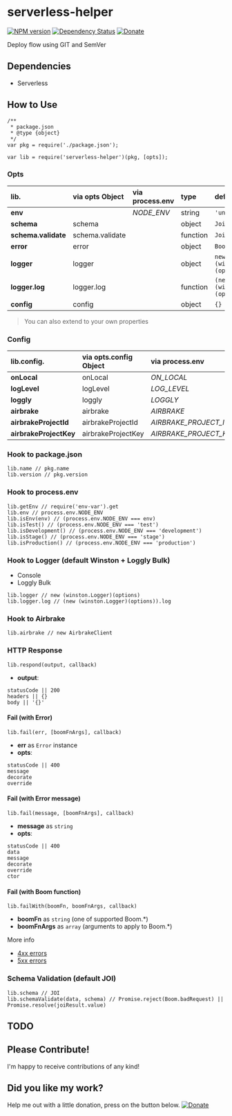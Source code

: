 # serverless-helper

[![NPM version][npm-image]][npm-url]
[![Dependency Status][daviddm-image]][daviddm-url]
[![Donate][donate-image]][donate-url]

Deploy flow using GIT and SemVer

## Dependencies

- Serverless

## How to Use

```
/**
 * package.json
 * @type {object}
 */
var pkg = require('./package.json');

var lib = require('serverless-helper')(pkg, [opts]);
```

### Opts

| lib. | via opts Object | via process.env | type | default |
|:--- |:--- |:--- |:--- |:--- |
| **env**  | | *NODE_ENV* | string | `'unknown'` |
| **schema**  | schema | | object | `Joi` |
| **schema.validate**  | schema.validate | | function | `Joi.validate` |
| **error**  | error | | object | `Boom` |
| **logger**  | logger | | object | `new (winston.Logger)(options)` |
| **logger.log**  | logger.log | | function | `(new (winston.Logger)(options)).log` |
| **config**  | config | | object | `{}` |

> You can also extend to your own properties

### Config

| lib.config. | via opts.config Object | via process.env | type | default |
|:--- |:--- |:--- |:--- |:--- |
| **onLocal** | onLocal | *ON_LOCAL* | boolean | `false` |
| **logLevel** | logLevel | *LOG_LEVEL* | string | `'verbose'` |
| **loggly** | loggly | *LOGGLY* | boolean | `false` |
| **airbrake** | airbrake | *AIRBRAKE* | boolean | `false` |
| **airbrakeProjectId** | airbrakeProjectId | *AIRBRAKE_PROJECT_ID* | string | `''` |
| **airbrakeProjectKey** | airbrakeProjectKey | *AIRBRAKE_PROJECT_KEY* | string | `''` |

### Hook to package.json

```
lib.name // pkg.name
lib.version // pkg.version
```

### Hook to process.env
```
lib.getEnv // require('env-var').get
lib.env // process.env.NODE_ENV
lib.isEnv(env) // (process.env.NODE_ENV === env)
lib.isTest() // (process.env.NODE_ENV === 'test')
lib.isDevelopment() // (process.env.NODE_ENV === 'development')
lib.isStage() // (process.env.NODE_ENV === 'stage')
lib.isProduction() // (process.env.NODE_ENV === 'production')
```

### Hook to Logger (default Winston + Loggly Bulk)

- Console
- Loggly Bulk

```
lib.logger // new (winston.Logger)(options)
lib.logger.log // (new (winston.Logger)(options)).log
```
### Hook to Airbrake

```
lib.airbrake // new AirbrakeClient
```

### HTTP Response

```
lib.respond(output, callback)
```

- **output**:
```
statusCode || 200
headers || {}
body || '{}'
```

#### Fail (with Error)

```
lib.fail(err, [boomFnArgs], callback)
```

- **err** as `Error` instance
- **opts**:
```
statusCode || 400
message
decorate
override
```

#### Fail (with Error message)

```
lib.fail(message, [boomFnArgs], callback)
```

- **message** as `string`
- **opts**:
```
statusCode || 400
data
message
decorate
override
ctor
```

#### Fail (with Boom function)

```
lib.failWith(boomFn, boomFnArgs, callback)
```

- **boomFn** as `string` (one of supported Boom.\*)
- **boomFnArgs** as `array` (arguments to apply to Boom.\*)

More info
- [4xx errors](https://www.npmjs.com/package/boom#http-4xx-errors)
- [5xx errors](https://www.npmjs.com/package/boom#http-5xx-errors)

### Schema Validation (default JOI)

```
lib.schema // JOI
lib.schemaValidate(data, schema) // Promise.reject(Boom.badRequest) || Promise.resolve(joiResult.value)
```

## TODO

## Please Contribute!

I'm happy to receive contributions of any kind!

## Did you like my work?
Help me out with a little donation, press on the button below.
[![Donate][donate-image]][donate-url]

[npm-image]: https://img.shields.io/npm/v/serverless-helper.svg?style=flat-square
[npm-url]: https://npmjs.org/package/serverless-helper
[daviddm-image]: http://img.shields.io/david/matteozambon89/serverless-helper.svg?style=flat-square
[daviddm-url]: https://david-dm.org/matteozambon89/serverless-helper
[donate-image]: https://img.shields.io/badge/Donate-PayPal-green.svg
[donate-url]: matteo.zambon.89@gmail.com
